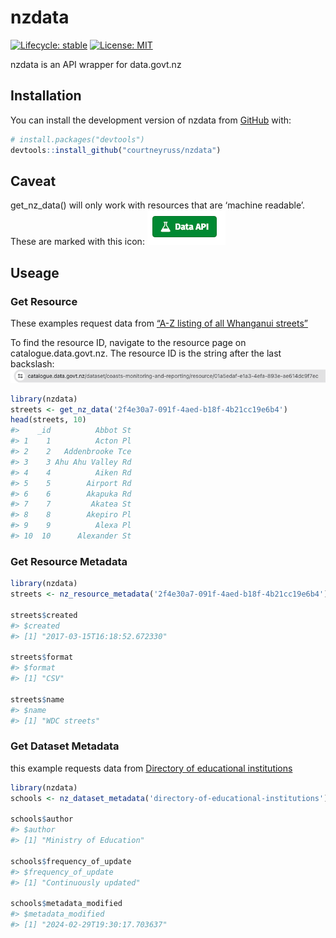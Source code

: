 
<!-- README.md is generated from README.Rmd. Please edit that file -->

# nzdata

<!-- badges: start -->

[![Lifecycle:
stable](https://img.shields.io/badge/lifecycle-stable-brightgreen.svg)](https://lifecycle.r-lib.org/articles/stages.html#stable)
[![License:
MIT](https://img.shields.io/badge/License-MIT-yellow.svg)](https://opensource.org/licenses/MIT)
<!-- badges: end -->

nzdata is an API wrapper for data.govt.nz

## Installation

You can install the development version of nzdata from
[GitHub](https://github.com/) with:

``` r
# install.packages("devtools")
devtools::install_github("courtneyruss/nzdata")
```

## Caveat

get_nz_data() will only work with resources that are ‘machine readable’.
These are marked with this icon: ![Data API](images/data_api.png)

## Useage

### Get Resource

These examples request data from [“A-Z listing of all Whanganui
streets”](https://catalogue.data.govt.nz/dataset/whanganui-streets-a-z/resource/2f4e30a7-091f-4aed-b18f-4b21cc19e6b4)

To find the resource ID, navigate to the resource page on
catalogue.data.govt.nz. The resource ID is the string after the last
backslash: ![Data API](images/path.png)

``` r
library(nzdata)
streets <- get_nz_data('2f4e30a7-091f-4aed-b18f-4b21cc19e6b4')
head(streets, 10)
#>    _id          Abbot St
#> 1    1          Acton Pl
#> 2    2   Addenbrooke Tce
#> 3    3 Ahu Ahu Valley Rd
#> 4    4          Aiken Rd
#> 5    5        Airport Rd
#> 6    6        Akapuka Rd
#> 7    7         Akatea St
#> 8    8        Akepiro Pl
#> 9    9          Alexa Pl
#> 10  10      Alexander St
```

### Get Resource Metadata

``` r
library(nzdata)
streets <- nz_resource_metadata('2f4e30a7-091f-4aed-b18f-4b21cc19e6b4')

streets$created
#> $created
#> [1] "2017-03-15T16:18:52.672330"

streets$format
#> $format
#> [1] "CSV"

streets$name
#> $name
#> [1] "WDC streets"
```

### Get Dataset Metadata

this example requests data from [Directory of educational
institutions]('https://catalogue.data.govt.nz/dataset/directory-of-educational-institutions')

``` r
library(nzdata)
schools <- nz_dataset_metadata('directory-of-educational-institutions')

schools$author
#> $author
#> [1] "Ministry of Education"

schools$frequency_of_update
#> $frequency_of_update
#> [1] "Continuously updated"

schools$metadata_modified
#> $metadata_modified
#> [1] "2024-02-29T19:30:17.703637"
```
